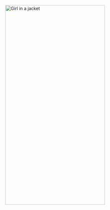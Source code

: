 
<img src="https://github.com/ShubhamSinghRajput21/reactNativeAssignments/blob/23-03-21/src/assets/recording.gif" alt="Girl in a jacket" width="320" height="640">

